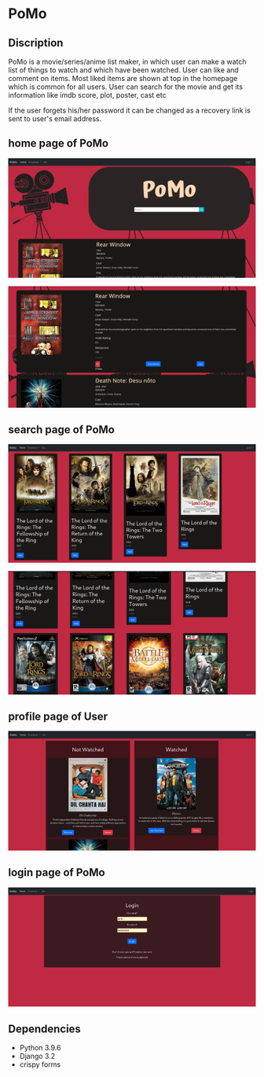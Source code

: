 # PoMo

## Discription

PoMo is a movie/series/anime list maker, in which user can make a watch list of things to watch and which have been watched. User can like and comment on items. Most liked items are shown at top in the homepage which is common for all users.
User can search for the movie and get its information like imdb score, plot, poster, cast etc

If the user forgets his/her password it can be changed as a recovery link is sent to user's email address.

## home page of PoMo

![ss](ss1.png)


![ss](ss2.png)


## search page of PoMo

![ss](ss3.png)


![ss](ss4.png)


## profile page of User

![ss](ss5.png)

## login page of PoMo


![ss](ss6.png)



## Dependencies

- Python 3.9.6
- Django 3.2
- crispy forms


